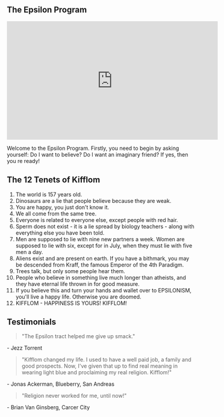 ## The Epsilon Program
<p align="center"><iframe width="560" height="315" src="https://www.youtube.com/embed/LpJXzvrRKT8?rel=0&amp;showinfo=0" frameborder="0" allow="autoplay; encrypted-media" allowfullscreen></iframe></p>
Welcome to the Epsilon Program. Firstly, you need to begin by asking yourself: Do I want to believe? Do I want an imaginary friend? If yes, then you re ready! 


## The 12 Tenets of Kifflom
1. The world is 157 years old.
2. Dinosaurs are a lie that people believe because they are weak.
3. You are happy, you just don't know it.
4. We all come from the same tree.
5. Everyone is related to everyone else, except people with red hair.
6. Sperm does not exist - it is a lie spread by biology teachers - along with everything else you have been told.
7. Men are supposed to lie with nine new partners a week. Women are supposed to lie with six, except for in July, when they must lie with five men a day.
8. Aliens exist and are present on earth. If you have a bithmark, you may be descended from Kraff, the famous Emperor of the 4th Paradigm.
9. Trees talk, but only some people hear them.
10. People who believe in something live much longer than atheists, and they have eternal life thrown in for good measure.
11. If you believe this and turn your hands and wallet over to EPSILONISM, you'll live a happy life. Otherwise you are doomed.
12. KIFFLOM - HAPPINESS IS YOURS! KIFFLOM!

## Testimonials
<blockquote> "The Epsilon tract helped me give up smack."</blockquote>
- Jezz Torrent


<blockquote> "Kifflom changed my life.  I used to have a well paid job, a family and good prospects.  Now, I've given that up to find real meaning in wearing light blue and proclaiming my real religion. Kifflom!"</blockquote>
- Jonas Ackerman, Blueberry, San Andreas


<blockquote> "Religion never worked for me, until now!"</blockquote>
- Brian Van Ginsberg, Carcer City
